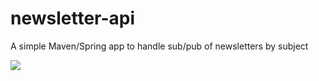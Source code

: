 newsletter-api
==============

A simple Maven/Spring app to handle sub/pub of newsletters by subject

<a href="https://api.travis-ci.org/eurisko-info/newsletter-api"><img src="https://api.travis-ci.org/eurisko-info/newsletter-api.png"></a>

